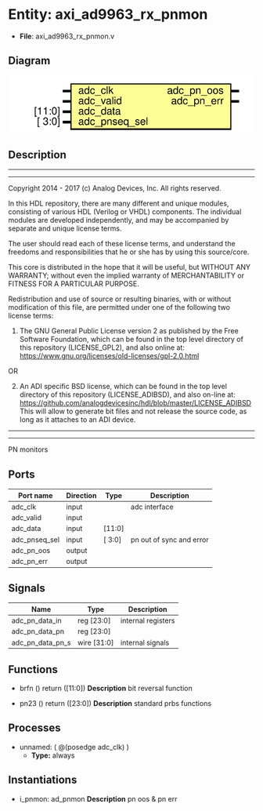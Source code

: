 # Entity: axi_ad9963_rx_pnmon

- **File**: axi_ad9963_rx_pnmon.v
## Diagram

![Diagram](axi_ad9963_rx_pnmon.svg "Diagram")
## Description

 ***************************************************************************
 ***************************************************************************
 Copyright 2014 - 2017 (c) Analog Devices, Inc. All rights reserved.

 In this HDL repository, there are many different and unique modules, consisting
 of various HDL (Verilog or VHDL) components. The individual modules are
 developed independently, and may be accompanied by separate and unique license
 terms.

 The user should read each of these license terms, and understand the
 freedoms and responsibilities that he or she has by using this source/core.

 This core is distributed in the hope that it will be useful, but WITHOUT ANY
 WARRANTY; without even the implied warranty of MERCHANTABILITY or FITNESS FOR
 A PARTICULAR PURPOSE.

 Redistribution and use of source or resulting binaries, with or without modification
 of this file, are permitted under one of the following two license terms:

   1. The GNU General Public License version 2 as published by the
      Free Software Foundation, which can be found in the top level directory
      of this repository (LICENSE_GPL2), and also online at:
      <https://www.gnu.org/licenses/old-licenses/gpl-2.0.html>

 OR

   2. An ADI specific BSD license, which can be found in the top level directory
      of this repository (LICENSE_ADIBSD), and also on-line at:
      https://github.com/analogdevicesinc/hdl/blob/master/LICENSE_ADIBSD
      This will allow to generate bit files and not release the source code,
      as long as it attaches to an ADI device.

 ***************************************************************************
 ***************************************************************************
 PN monitors

## Ports

| Port name     | Direction | Type   | Description               |
| ------------- | --------- | ------ | ------------------------- |
| adc_clk       | input     |        |  adc interface            |
| adc_valid     | input     |        |                           |
| adc_data      | input     | [11:0] |                           |
| adc_pnseq_sel | input     | [ 3:0] |  pn out of sync and error |
| adc_pn_oos    | output    |        |                           |
| adc_pn_err    | output    |        |                           |
## Signals

| Name             | Type           | Description          |
| ---------------- | -------------- | -------------------- |
| adc_pn_data_in   | reg     [23:0] |  internal registers  |
| adc_pn_data_pn   | reg     [23:0] |                      |
| adc_pn_data_pn_s | wire [31:0]    |  internal signals    |
## Functions
- brfn <font id="function_arguments">()</font> <font id="function_return">return ([11:0])</font>
**Description**
 bit reversal function

- pn23 <font id="function_arguments">()</font> <font id="function_return">return ([23:0])</font>
**Description**
 standard prbs functions

## Processes
- unnamed: ( @(posedge adc_clk) )
  - **Type:** always
## Instantiations

- i_pnmon: ad_pnmon
**Description**
 pn oos & pn err

